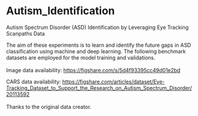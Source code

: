 # Autism_Identification
Autism Spectrum Disorder (ASD) Identification by Leveraging Eye Tracking Scanpaths Data 

The aim of these experiments is to learn and identify the future gaps in ASD classification using machine and deep learning. The following benchmark datasets are employed for the model training and validations. 
\
\
Image data availability: https://figshare.com/s/5d4f93395cc49d01e2bd 

CARS data availability: https://figshare.com/articles/dataset/Eye-Tracking_Dataset_to_Support_the_Research_on_Autism_Spectrum_Disorder/20113592
\
\
Thanks to the original data creator. 


